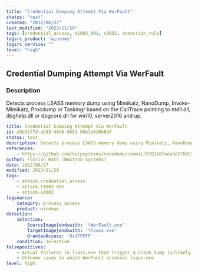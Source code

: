 ```yaml
---
title: "Credential Dumping Attempt Via WerFault"
status: "test"
created: "2012/06/27"
last_modified: "2023/11/29"
tags: [credential_access, t1003_001, s0002, detection_rule]
logsrc_product: "windows"
logsrc_service: ""
level: "high"
---
```


## Credential Dumping Attempt Via WerFault

### Description

Detects process LSASS memory dump using Mimikatz, NanoDump, Invoke-Mimikatz, Procdump or Taskmgr based on the CallTrace pointing to ntdll.dll, dbghelp.dll or dbgcore.dll for win10, server2016 and up.

```yml
title: Credential Dumping Attempt Via WerFault
id: e5b33f7d-eb93-48b6-9851-09e1e610b6d7
status: test
description: Detects process LSASS memory dump using Mimikatz, NanoDump, Invoke-Mimikatz, Procdump or Taskmgr based on the CallTrace pointing to ntdll.dll, dbghelp.dll or dbgcore.dll for win10, server2016 and up.
references:
    - https://github.com/helpsystems/nanodump/commit/578116faea3d278d53d70ea932e2bbfe42569507
author: Florian Roth (Nextron Systems)
date: 2012/06/27
modified: 2023/11/29
tags:
    - attack.credential_access
    - attack.t1003.001
    - attack.s0002
logsource:
    category: process_access
    product: windows
detection:
    selection:
        SourceImage|endswith: '\WerFault.exe'
        TargetImage|endswith: '\lsass.exe'
        GrantedAccess: '0x1FFFFF'
    condition: selection
falsepositives:
    - Actual failures in lsass.exe that trigger a crash dump (unlikely)
    - Unknown cases in which WerFault accesses lsass.exe
level: high

```
